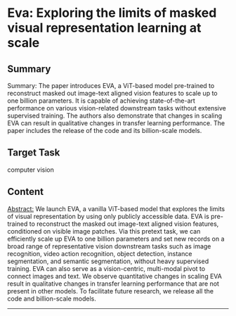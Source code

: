 # Eva: Exploring the limits of masked visual representation learning at scale

## Summary

Summary: The paper introduces EVA, a ViT-based model pre-trained to reconstruct masked out image-text aligned vision features to scale up to one billion parameters. It is capable of achieving state-of-the-art performance on various vision-related downstream tasks without extensive supervised training. The authors also demonstrate that changes in scaling EVA can result in qualitative changes in transfer learning performance. The paper includes the release of the code and its billion-scale models.


## Target Task

computer vision

## Content

<Abstract:>
We launch EVA, a vanilla ViT-based model that explores the limits of visual representation by using only publicly accessible data. EVA is pre-trained to reconstruct the masked out image-text aligned vision features, conditioned on visible image patches. Via this pretext task, we can efficiently scale up EVA to one billion parameters and set new records on a broad range of representative vision downstream tasks such as image recognition, video action recognition, object detection, instance segmentation, and semantic segmentation, without heavy supervised training. EVA can also serve as a vision-centric, multi-modal pivot to connect images and text. We observe quantitative changes in scaling EVA result in qualitative changes in transfer learning performance that are not present in other models. To facilitate future research, we release all the code and billion-scale models.



---

